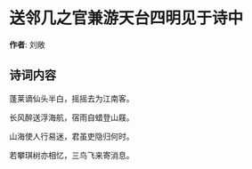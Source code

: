 # 送邻几之官兼游天台四明见于诗中

**作者**: 刘敞

## 诗词内容

蓬莱谪仙头半白，摇摇去为江南客。

长风醉送浮海航，宿雨自蜡登山屐。

山海使人行易迷，君虽吏隐归何时。

若攀琪树亦相忆，三鸟飞来寄消息。

